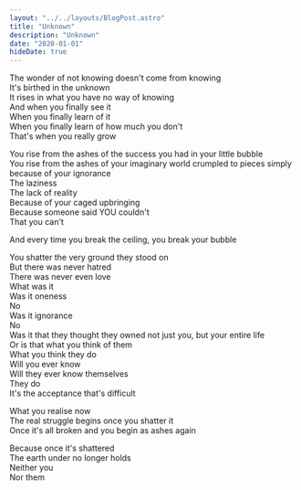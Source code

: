 ```yaml
---
layout: "../../layouts/BlogPost.astro"
title: "Unknown"
description: "Unknown"
date: "2020-01-01"
hideDate: true
---
```


The wonder of not knowing doesn't come from knowing  
It's birthed in the unknown  
It rises in what you have no way of knowing  
And when you finally see it  
When you finally learn of it  
When you finally learn of how much you don't  
That's when you really grow  

You rise from the ashes of the success you had in your little bubble  
You rise from the ashes of your imaginary world crumpled to pieces simply because of your ignorance  
The laziness  
The lack of reality  
Because of your caged upbringing  
Because someone said YOU couldn't  
That you can't  

And every time you break the ceiling, you break your bubble  

You shatter the very ground they stood on  
But there was never hatred  
There was never even love  
What was it  
Was it oneness  
No  
Was it ignorance  
No  
Was it that they thought they owned not just you, but your entire life  
Or is that what you think of them  
What you think they do  
Will you ever know  
Will they ever know themselves  
They do  
It's the acceptance that's difficult  

What you realise now  
The real struggle begins once you shatter it  
Once it's all broken and you begin as ashes again  

Because once it's shattered  
The earth under no longer holds  
Neither you  
Nor them  
